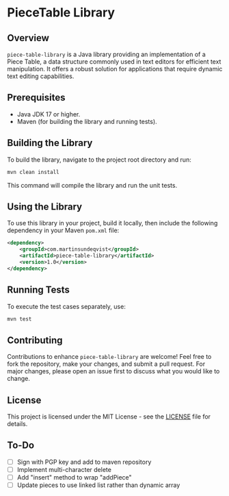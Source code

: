 # PieceTable Library

## Overview

`piece-table-library` is a Java library providing an implementation of a Piece Table, a data structure commonly used in text editors for efficient text manipulation. It offers a robust solution for applications that require dynamic text editing capabilities.

## Prerequisites

- Java JDK 17 or higher.
- Maven (for building the library and running tests).

## Building the Library

To build the library, navigate to the project root directory and run:

```bash
mvn clean install
```

This command will compile the library and run the unit tests.

## Using the Library

To use this library in your project, build it locally, then include the following dependency in your Maven `pom.xml` file:

```xml
<dependency>
    <groupId>com.martinsundeqvist</groupId>
    <artifactId>piece-table-library</artifactId>
    <version>1.0</version>
</dependency>
```

## Running Tests

To execute the test cases separately, use:

```bash
mvn test
```

## Contributing

Contributions to enhance `piece-table-library` are welcome! Feel free to fork the repository, make your changes, and submit a pull request. For major changes, please open an issue first to discuss what you would like to change.

## License

This project is licensed under the MIT License - see the [LICENSE](LICENSE.TXT) file for details.


## To-Do
- [ ] Sign with PGP key and add to maven repository
- [ ] Implement multi-character delete
- [ ] Add "insert" method to wrap "addPiece"
- [ ] Update pieces to use linked list rather than dynamic array
